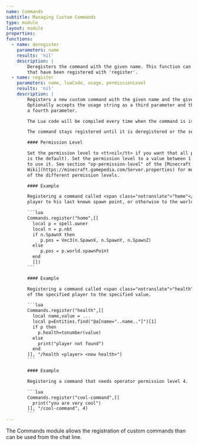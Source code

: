 ```yaml
---
name: Commands
subtitle: Managing Custom Commands
type: module
layout: module
properties:
functions:
  - name: deregister
    parameters: name
    results: 'nil'
    description: |
        Deregisters the command with the given name. This function can only deregister custom commands
        that have been registered with 'register'.
  - name: register
    parameters: name, luaCode, usage, permissionLevel
    results: 'nil'
    description: |
        Registers a new custom command with the given name and the given Lua code (provided as text).
        Optionally accepts the usage string as a third parameter and the command's permission level as
        a fourth parameter.

        The Lua code will be compiled every time when the command is issued.

        The command stays registered until it is deregistered or the server is being restarted.

        #### Permission Level

        Set the permission level to <tt>nil</tt> if you want that all players can use the command (this
        is the default). Set the permission level to a value between 1 and 4 if you want only operators
        to use it. See section "op-permission-level" of the [Minecraft
        Wiki](https://minecraft.gamepedia.com/Server.properties) for more information about the meaning
        of the different permission levels.

        #### Example

        Registering a command called <span class="notranslate">"home"</span> that teleports the calling
        player to his last known spawn point, or otherwise to the world spawn.

        ```lua
        Commands.register("home",[[
          local p = spell.owner
          local n = p.nbt
          if n.SpawnX then
             p.pos = Vec3(n.SpawnX, n.SpawnY, n.SpawnZ)
          else
             p.pos = p.world.spawnPoint
          end
          ]])
        ```

        #### Example

        Registering a command called <span class="notranslate">"health"</span> that can set the health
        of the specified player to the specified value.

        ```lua
        Commands.register("health",[[
          local name,value = ...
          local p=Entities.find("@a[name="..name.."]")[1]
          if p then
            p.health=tonumber(value)
          else
            print("player not found")
          end
        ]], "/health <player> <new health>")
        ```

        #### Example

        Registering a command that needs operator permission level 4.

        ```lua
        Commands.register("cool-command",[[
          print("you are very cool")
        ]], "/cool-command", 4)
        ```
---
```


The <span class="notranslate">Commands</span> module allows the registration of custom commands
 than can be used from the chat line.

